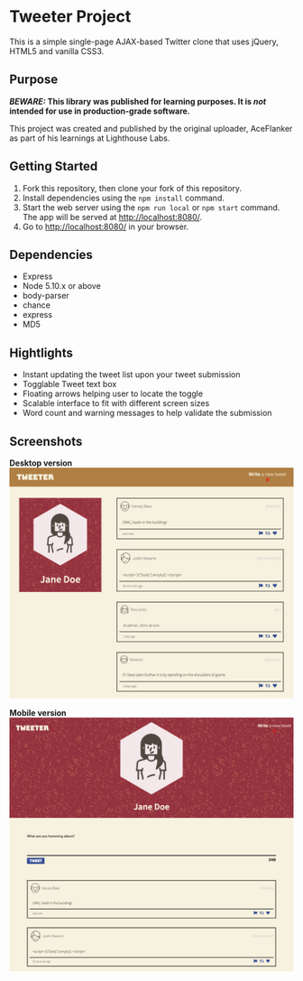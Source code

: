 # Tweeter Project

This is a simple single-page AJAX-based Twitter clone that uses jQuery, HTML5 and vanilla CSS3.

## Purpose

**_BEWARE:_ This library was published for learning purposes. It is _not_ intended for use in production-grade software.**

This project was created and published by the original uploader, AceFlanker as part of his learnings at Lighthouse Labs. 

## Getting Started

1. Fork this repository, then clone your fork of this repository.
2. Install dependencies using the `npm install` command.
3. Start the web server using the `npm run local` or `npm start` command. The app will be served at <http://localhost:8080/>.
4. Go to <http://localhost:8080/> in your browser.

## Dependencies

- Express
- Node 5.10.x or above
- body-parser
- chance
- express
- MD5

## Hightlights

- Instant updating the tweet list upon your tweet submission
- Togglable Tweet text box 
- Floating arrows helping user to locate the toggle
- Scalable interface to fit with different screen sizes
- Word count and warning messages to help validate the submission

## Screenshots

**Desktop version**
!["Screenshot of Desktop Tweeter"](https://github.com/AceFlanker/tweeter/blob/master/docs/large-screen.png)
<br>

**Mobile version**
!["Screenshot of Mobile Tweeter"](https://github.com/AceFlanker/tweeter/blob/master/docs/small-screen.png)